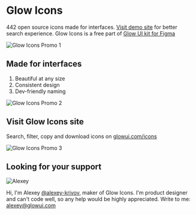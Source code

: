 # Glow Icons
442 open source icons made for interfaces. [Visit demo site](https://www.glowui.com/icons) for better search experience. Glow Icons is a free part of [Glow UI kit for Figma](https://www.glowui.com)

![Glow Icons Promo 1](https://github.com/user-attachments/assets/9f29e7cc-5c75-440d-869a-20a780c77b42)

## Made for interfaces
1. Beautiful at any size
2. Consistent design
3. Dev-friendly naming

![Glow Icons Promo 2](https://github.com/user-attachments/assets/d954a83c-756a-4b69-a8ed-48b724d0bba4)

## Visit Glow Icons site
Search, filter, copy and download icons on [glowui.com/icons](https://www.glowui.com/icons)

![Glow Icons Promo 3](https://github.com/user-attachments/assets/ceccf099-d375-4d28-93c9-da2ab5b812a6)

## Looking for your support
![Alexey](https://github.com/user-attachments/assets/978c1788-e476-498d-95b0-f69aff6b6300)

Hi, I'm Alexey [@alexey-krivov](https://github.com/alexey-krivov), maker of Glow Icons. I'm product designer and can't code well, so any help would be highly appreciated. Write to me: alexey@glowui.com

